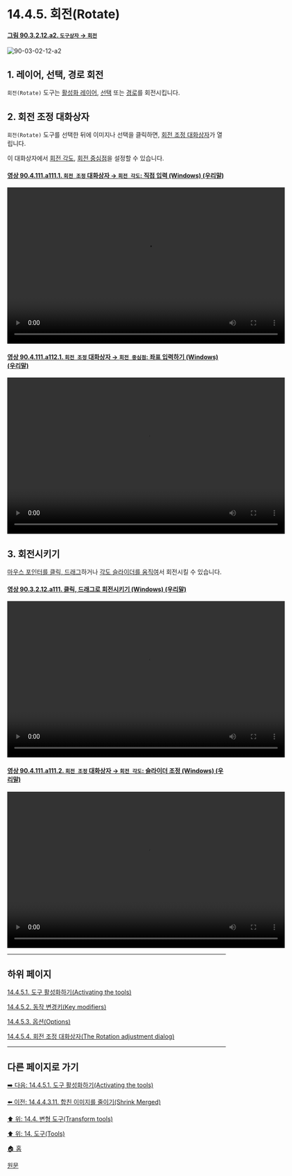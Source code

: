 # 14.4.5. 회전(Rotate)

<a id="90-03-02-12-a2"></a>

#### [그림 90.3.2.12.a2. `도구상자` → `회전`](./90-03-02-12-rotate.md#90-03-02-12-a2)
![90-03-02-12-a2](https://github.com/wonder13662/gimp/assets/15767104/854e08e3-561b-46af-a207-1467bb93cc1e)

<a id="14-04-05-s1"></a>

## 1. 레이어, 선택, 경로 회전
`회전(Rotate)` 도구는 [활성화 레이어](./19-glossaryx-active_layer.md), [선택](./19-glossaryx-selection.md) 또는 [경로](./19-glossaryx-path.md)를 회전시킵니다.

<a id="14-04-05-s2"></a>

## 2. 회전 조정 대화상자
`회전(Rotate)` 도구를 선택한 뒤에 이미지나 선택을 클릭하면, [회전 조정 대화상자](./14-04-05-04-rotation_adjustment_dialog.md)가 열립니다.

이 대화상자에서 [회전 각도](./14-04-05-04-rotation_adjustment_dialog.md#14-04-05-04-s1), [회전 중심점](./14-04-05-04-rotation_adjustment_dialog.md#14-04-05-04-s2)을 설정할 수 있습니다.

<a id="90-04-111-a111-01"></a>

#### [영상 90.4.111.a111.1. `회전 조정` 대화상자 → `회전 각도`: 직접 입력 (Windows) (우리말)](./90-04-0111-rotation_adjustment.md#90-04-111-a111-01)
<video controls="controls" width="640" height="360" src="https://github.com/wonder13662/gimp/assets/15767104/a77ea58a-930d-4856-97c0-e8392c3e84ca"></video>

<a id="90-04-111-a112-01"></a>

#### [영상 90.4.111.a112.1. `회전 조정` 대화상자 → `회전 중심점`: 좌표 입력하기 (Windows) (우리말)](./90-04-0111-rotation_adjustment.md#90-04-111-a112-01)
<video controls="controls" width="640" height="360" src="https://github.com/wonder13662/gimp/assets/15767104/74cee55f-96c6-4eee-b259-e3efdc551c2d"></video>

<a id="14-04-05-s3"></a>

## 3. 회전시키기
[마우스 포인터를 클릭, 드래그](./14-04-05-04-rotation_adjustment_dialog.md#14-04-05-04-s1-01)하거나 [각도 슬라이더를 움직여](./14-04-05-04-rotation_adjustment_dialog.md#14-04-05-04-s1-02)서 회전시킬 수 있습니다.

<a id="90-03-02-12-a111"></a>

#### [영상 90.3.2.12.a111. 클릭, 드래그로 회전시키기 (Windows) (우리말)](./90-03-02-12-rotate.md#90-03-02-12-a111)
<video controls="controls" width="640" height="360" src="https://github.com/wonder13662/gimp/assets/15767104/b908204e-9f59-497c-a9eb-6069bbeb9b4d"></video>

<a id="90-04-111-a111-02"></a>

#### [영상 90.4.111.a111.2. `회전 조정` 대화상자 → `회전 각도`: 슬라이더 조정 (Windows) (우리말)](./90-04-0111-rotation_adjustment.md#90-04-111-a111-02)
<video controls="controls" width="640" height="360" src="https://github.com/wonder13662/gimp/assets/15767104/671face8-d989-4ea5-88ef-856a983014e0"></video>

***

## 하위 페이지

[14.4.5.1. 도구 활성화하기(Activating the tools)](./14-04-05-01-activating_the_tool.md)

[14.4.5.2. 동작 변경키(Key modifiers)](./14-04-05-02-key_modifiers.md)

[14.4.5.3. 옵션(Options)](./14-04-05-03-options.md)

[14.4.5.4. 회전 조정 대화상자(The Rotation adjustment dialog)](./14-04-05-04-rotation_adjustment_dialog.md)

***

## 다른 페이지로 가기

[➡️ 다음: 14.4.5.1. 도구 활성화하기(Activating the tools)](./14-04-05-01-activating_the_tool.md)

[⬅️ 이전: 14.4.4.3.11. 합친 이미지를 줄이기(Shrink Merged)](./14-04-04-03-11-shrink_merged.md)

[⬆️ 위: 14.4. 변형 도구(Transform tools)](./14-04-00-transform-tools.md)

[⬆️ 위: 14. 도구(Tools)](./14-00-tools.md)

[🏠 홈](./00-home.md)

[원문](https://docs.gimp.org/2.10/ko/gimp-tool-rotate.html)